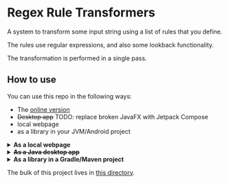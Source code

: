 # Regex Rule Transformers

A system to transform some input string using a list of rules that you define.

The rules use regular expressions, and also some lookback functionality.

The transformation is performed in a single pass.

## How to use

You can use this repo in the following ways:

* The [online version](https://kotlinguistics.github.io/IPA-Transcribers)
* ~~Desktop app~~ TODO: replace broken JavaFX with Jetpack Compose
* local webpage
* as a library in your JVM/Android project

<details>
  <summary><b>As a local webpage</b></summary>

To build it:

```shell script
./gradlew jsBrowserWebpack
./update-site.sh # or manually copy the files specified in that script
```

then open `./docs/index.html` in your browser.

</details>

<details>
  <summary> <b><strike>As a Java desktop app</strike></b></summary>

to build it:

```shell script
./gradlew shadowJar
```

~~to run it:~~ (currently broken)

```shell script
java -jar build/libs/IPA-transcribers-0.3-all.jar
```

</details>

<details>
  <summary><b>As a library in a Gradle/Maven project</b></summary>


First, add the jitpack repository to your repositories if you haven't already:

`gradle`
``` gradle
allprojects {
    repositories {
        maven { url 'https://jitpack.io' }
    }
}
```

`maven`
``` xml
<repositories>
    <repository>
        <id>jitpack.io</id>
        <url>https://jitpack.io</url>
    </repository>
</repositories>
```

Then add this library to your project:

`gradle`
``` gradle
dependencies {
    implementation 'com.github.medavox:IPA-Transcribers:v0.3'
}
```

`maven`
``` xml
<dependency>
    <groupId>com.github.medavox</groupId>
    <artifactId>IPA-Transcribers</artifactId>
    <version>v0.3</version>
</dependency>
```
</details>

The bulk of this project lives in [this directory](./src/commonMain/kotlin/com/github/medavox/ipa_transcribers).
